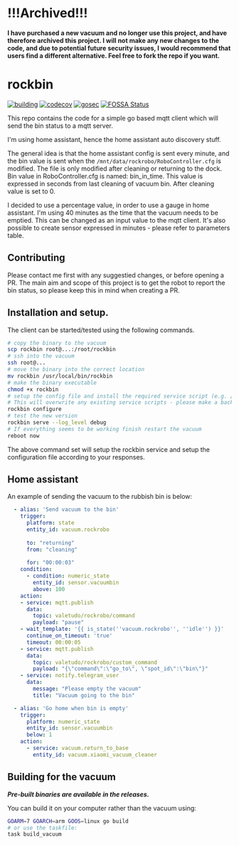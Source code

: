 # !!!Archived!!!

**I have purchased a new vacuum and no longer use this project, and have therefore archived this project. 
I will not make any new changes to the code, and due to potential future security issues, 
I would recommend that users find a different alternative. 
Feel free to fork the repo if you want.**


# rockbin



[![building](https://github.com/johnDorian/rockbin/actions/workflows/ci.yml/badge.svg)]((https://github.com/johnDorian/rockbin/actions/workflows/ci.yml/badge.svg))
[![codecov](https://codecov.io/gh/johnDorian/rockbin/branch/master/graph/badge.svg)](https://codecov.io/gh/johnDorian/rockbin)
[![gosec](https://goreportcard.com/badge/github.com/johnDorian/rockbin)]((https://goreportcard.com/badge/github.com/johnDorian/rockbin))
[![FOSSA Status](https://app.fossa.com/api/projects/git%2Bgithub.com%2FjohnDorian%2Frockbin.svg?type=shield)](https://app.fossa.com/projects/git%2Bgithub.com%2FjohnDorian%2Frockbin?ref=badge_shield)

This repo contains the code for a simple go based mqtt client which will send the bin status to a mqtt server. 

I'm using home assistant, hence the home assistant auto discovery stuff.

The general idea is that the home assistant config is sent every minute, and the bin value is sent when the `/mnt/data/rockrobo/RoboController.cfg` is modified. The file is only modified after cleaning or returning to the dock. Bin value in RoboController.cfg is named: bin_in_time. This value is expressed in seconds from last cleaning of vacuum bin. After cleaning value is set to 0.

I decided to use a percentage value, in order to use a gauge in home assistant. I'm using 40 minutes as the time that the vacuum needs to be emptied. This can be changed as an input value to the mqtt client. 
It's also possible to create sensor expressed in minutes - please refer to parameters table.


## Contributing

Please contact me first with any suggestied changes, or before opening a PR. The main aim and scope of this project is to get the robot to report the bin status, so please keep this in mind when creating a PR. 


## Installation and setup.

The client can be started/tested using the following commands.

```bash
# copy the binary to the vacuum
scp rockbin root@...:/root/rockbin
# ssh into the vacuum
ssh root@...
# move the binary into the correct location
mv rockbin /usr/local/bin/rockbin
# make the binary executable
chmod +x rockbin
# setup the config file and install the required service script (e.g. /etc/init/S12rockbin). 
# This will overwrite any existing service scripts - please make a backup beforehand. 
rockbin configure
# test the new version
rockbin serve --log_level debug
# If everything seems to be working finish restart the vacuum
reboot now
```

The above command set will setup the rockbin service and setup the configuration file according to your responses.

## Home assistant 
An example of sending the vacuum to the rubbish bin is below: 

```yaml
  - alias: 'Send vacuum to the bin'
    trigger: 
      platform: state
      entity_id: vacuum.rockrobo
      
      to: "returning"
      from: "cleaning"
      
      for: "00:00:03"
    condition:
      - condition: numeric_state
        entity_id: sensor.vacuumbin
        above: 100
    action: 
    - service: mqtt.publish
      data: 
        topic: valetudo/rockrobo/command
        payload: "pause"
    - wait_template: '{{ is_state(''vacuum.rockrobo'', ''idle'') }}'
      continue_on_timeout: 'true'
      timeout: 00:00:05
    - service: mqtt.publish
      data: 
        topic: valetudo/rockrobo/custom_command
        payload: "{\"command\":\"go_to\", \"spot_id\":\"bin\"}"
    - service: notify.telegram_user
      data:
        message: "Please empty the vacuum"
        title: "Vacuum going to the bin"

  - alias: 'Go home when bin is empty'
    trigger: 
      platform: numeric_state
      entity_id: sensor.vacuumbin
      below: 1
    action: 
      - service: vacuum.return_to_base
        entity_id: vacuum.xiaomi_vacuum_cleaner
```


## Building for the vacuum

***Pre-built binaries are available in the releases.***

You can build it on your computer rather than the vacuum using: 

```bash 
GOARM=7 GOARCH=arm GOOS=linux go build 
# or use the taskfile:
task build_vacuum
```
